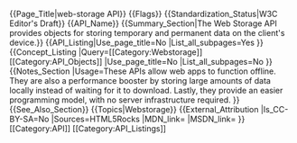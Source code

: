 {{Page_Title|web-storage API}}
{{Flags}}
{{Standardization_Status|W3C Editor's Draft}}
{{API_Name}}
{{Summary_Section|The Web Storage API provides objects for storing temporary and permanent data on the client's device.}}
{{API_Listing|Use_page_title=No
|List_all_subpages=Yes
}}
{{Concept_Listing
|Query=[[Category:Webstorage]][[Category:API_Objects]]
|Use_page_title=No
|List_all_subpages=No
}}
{{Notes_Section
|Usage=These APIs allow web apps to function offline. They are also a performance booster by storing large amounts of data locally instead of waiting for it to download. Lastly, they provide an easier programming model, with no server infrastructure required.
}}
{{See_Also_Section}}
{{Topics|Webstorage}}
{{External_Attribution
|Is_CC-BY-SA=No
|Sources=HTML5Rocks
|MDN_link=
|MSDN_link=
}}
[[Category:API]]
[[Category:API_Listings]]